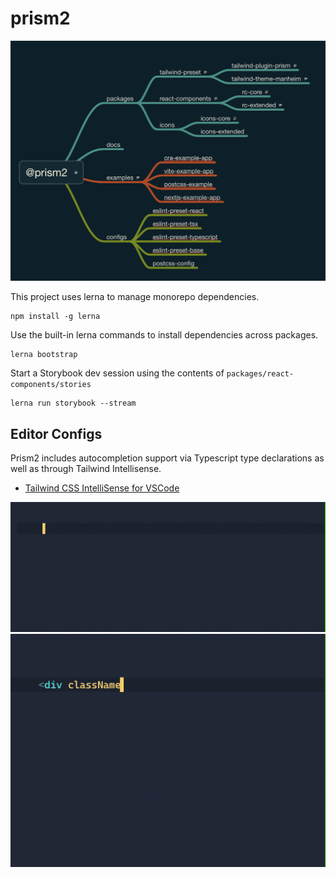 # prism2

![Prism2 Package Map](./media/p2-package-map.png)





This project uses lerna to manage monorepo dependencies.

```
npm install -g lerna
```

Use the built-in lerna commands to install dependencies across packages.

```
lerna bootstrap
```

Start a Storybook dev session using the contents of `packages/react-components/stories`

```
lerna run storybook --stream
```

## Editor Configs

Prism2 includes autocompletion support via Typescript type declarations as well as through Tailwind Intellisense.

- [Tailwind CSS IntelliSense for VSCode](https://marketplace.visualstudio.com/items?itemName=bradlc.vscode-tailwindcss)

![React Intellisense](./media/react-intellisense.gif)
![Classname Intellisense](./media/class-intellisense.gif)
